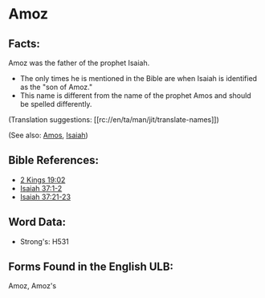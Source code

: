 # Amoz

## Facts:

Amoz was the father of the prophet Isaiah.

* The only times he is mentioned in the Bible are when Isaiah is identified as the "son of Amoz."
* This name is different from the name of the prophet Amos and should be spelled differently.

(Translation suggestions: [[rc://en/ta/man/jit/translate-names]])

(See also: [Amos](../names/amos.md), [Isaiah](../names/isaiah.md))

## Bible References:

* [2 Kings 19:02](rc://en/tn/help/2ki/19/02)
* [Isaiah 37:1-2](rc://en/tn/help/isa/37/01)
* [Isaiah 37:21-23](rc://en/tn/help/isa/37/21)

## Word Data:

* Strong's: H531

## Forms Found in the English ULB:

Amoz, Amoz's

